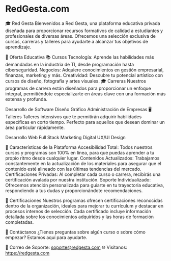 # RedGesta.com

🎓 Red Gesta
Bienvenidos a Red Gesta, una plataforma educativa privada diseñada para proporcionar recursos formativos de calidad a estudiantes y profesionales de diversas áreas. Ofrecemos una selección exclusiva de cursos, carreras y talleres para ayudarte a alcanzar tus objetivos de aprendizaje.

🚀 Oferta Educativa
📚 Cursos
Tecnología: Aprende las habilidades más demandadas en la industria de TI, desde programación hasta ciberseguridad.
Negocios: Adquiere conocimientos en gestión empresarial, finanzas, marketing y más.
Creatividad: Descubre tu potencial artístico con cursos de diseño, fotografía y artes visuales.
🎓 Carreras
Nuestros programas de carrera están diseñados para proporcionar un enfoque integral, permitiéndote especializarte en áreas clave con una formación más extensa y profunda.

Desarrollo de Software
Diseño Gráfico
Administración de Empresas
🖥️ Talleres
Talleres intensivos que te permitirán adquirir habilidades específicas en corto tiempo. Perfecto para aquellos que desean dominar un área particular rápidamente.

Desarrollo Web Full Stack
Marketing Digital
UX/UI Design

🌟 Características de la Plataforma
Accesibilidad Total: Todos nuestros cursos y programas son 100% en línea, para que puedas aprender a tu propio ritmo desde cualquier lugar.
Contenidos Actualizados: Trabajamos constantemente en la actualización de los materiales para asegurar que el contenido esté alineado con las últimas tendencias del mercado.
Certificaciones Privadas: Al completar cada curso o carrera, recibirás una certificación avalada por nuestra institución.
Soporte Individualizado: Ofrecemos atención personalizada para guiarte en tu trayectoria educativa, respondiendo a tus dudas y proporcionándote recomendaciones.


🏅 Certificaciones
Nuestros programas ofrecen certificaciones reconocidas dentro de la organización, ideales para mejorar tu currículum y destacar en procesos internos de selección. Cada certificado incluye información detallada sobre los conocimientos adquiridos y las horas de formación completadas.

📩 Contáctanos
¿Tienes preguntas sobre algún curso o sobre cómo empezar? Estamos aquí para ayudarte.

📧 Correo de Soporte: soporte@redgesta.com
🌐 Visítanos: https://redgesta.com